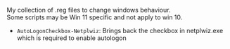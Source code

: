 My collection of .reg files to change windows behaviour.  
Some scripts may be Win 11 specific and not apply to win 10.

- `AutoLogonCheckbox-Netplwiz`: Brings back the checkbox in netplwiz.exe which is required to enable autologon 